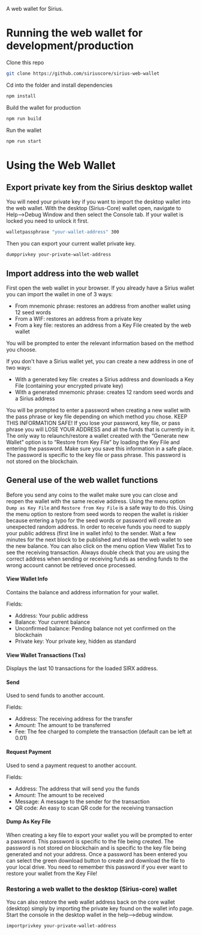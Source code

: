 A web wallet for Sirius.

# Running the web wallet for development/production

Clone this repo

```bash
git clone https://github.com/siriuscore/sirius-web-wallet
```

Cd into the folder and install dependencies

```bash
npm install
```

Build the wallet for production

```bash
npm run build
```

Run the wallet

```bash
npm run start
```

# Using the Web Wallet

## Export private key from the Sirius desktop wallet

You will need your private key if you want to import the desktop wallet into the web wallet. With the desktop (Sirius-Core) wallet open, navigate to Help-->Debug Window and then select the Console tab. If your wallet is locked you need to unlock it first.

```bash
walletpassphrase "your-wallet-address" 300
```

Then you can export your current wallet private key.

```bash
dumpprivkey your-private-wallet-address
```

## Import address into the web wallet

First open the web wallet in your browser. If you already have a Sirius wallet you can import the wallet in one of 3 ways:

-  From mnemonic phrase: restores an address from another wallet using 12 seed words
-  From a WIF: restores an address from a private key
-  From a key file: restores an address from a Key File created by the web wallet

You will be prompted to enter the relevant information based on the method you choose.

If you don't have a Sirius wallet yet, you can create a new address in one of two ways:

-  With a generated key file: creates a Sirius address and downloads a Key File (containing your encrypted private key)
-  With a generated mnemonic phrase: creates 12 random seed words and a Sirius address

You will be prompted to enter a password when creating a new wallet with the pass phrase or key file depending on which method you chose. KEEP THIS INFORMATION SAFE! If you lose your password, key file, or pass phrase you will LOSE YOUR ADDRESS and all the funds that is currently in it. The only way to relaunch/restore a wallet created with the “Generate new Wallet” option is to “Restore from Key File” by loading the Key File and entering the password. Make sure you save this information in a safe place. The password is specific to the key file or pass phrase. This password is not stored on the blockchain.

## General use of the web wallet functions

Before you send any coins to the wallet make sure you can close and reopen the wallet with the same receive address. Using the menu option `Dump as Key File` and `Restore from Key File` is a safe way to do this. Using the menu option to restore from seed words to reopen the wallet is riskier because entering a typo for the seed words or password will create an unexpected random address. In order to receive funds you need to supply your public address (first line in wallet info) to the sender. Wait a few minutes for the next block to be published and reload the web wallet to see the new balance. You can also click on the menu option View Wallet Txs to see the receiving transaction. Always double check that you are using the correct address when sending or receiving funds as sending funds to the wrong account cannot be retrieved once processed.

#### View Wallet Info

Contains the balance and address information for your wallet.

Fields:

-  Address: Your public address
-  Balance: Your current balance
-  Unconfirmed balance: Pending balance not yet confirmed on the blockchain
-  Private key: Your private key, hidden as standard

#### View Wallet Transactions (Txs)

Displays the last 10 transactions for the loaded SIRX address.

#### Send

Used to send funds to another account.

Fields:

-  Address: The receiving address for the transfer
-  Amount: The amount to be transferred
-  Fee: The fee charged to complete the transaction (default can be left at 0.01)

#### Request Payment

Used to send a payment request to another account.

Fields:

-  Address: The address that will send you the funds
-  Amount: The amount to be received
-  Message: A message to the sender for the transaction
-  QR code: An easy to scan QR code for the receiving transaction

#### Dump As Key File

When creating a key file to export your wallet you will be prompted to enter a password. This password is specific to the file being created. The password is not stored on blockchain and is specific to the key file being generated and not your address. Once a password has been entered you can select the green download button to create and download the file to your local drive. You need to remember this password if you ever want to restore your wallet from the Key File!

### Restoring a web wallet to the desktop (Sirius-core) wallet

You can also restore the web wallet address back on the core wallet (desktop) simply by importing the private key found on the wallet info page. Start the console in the desktop wallet in the help-->debug window.

```bash
importprivkey your-private-wallet-address
```
